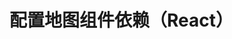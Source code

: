 <!--
 * @Author: wangyecheng 1874863790@qq.com
 * @Date: 2025-04-24 09:08:39
 * @LastEditors: wangyecheng 1874863790@qq.com
 * @LastEditTime: 2025-04-24 09:09:25
 * @FilePath: \docs\docs\高德地图API\2.配置 地图组件依赖项.md
 * @Description: 这是默认设置,请设置`customMade`, 打开koroFileHeader查看配置 进行设置: https://github.com/OBKoro1/koro1FileHeader/wiki/%E9%85%8D%E7%BD%AE
-->

# 配置地图组件依赖（React）
